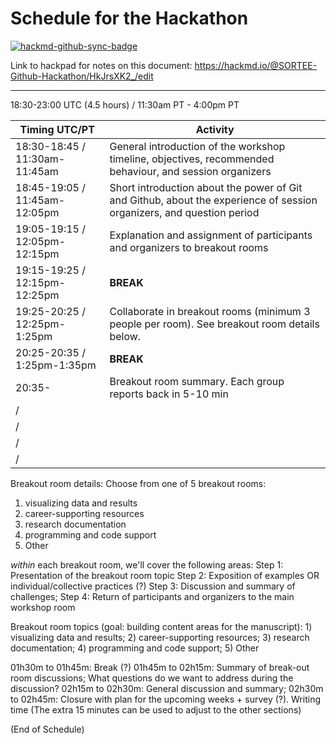 # Schedule for the Hackathon

[![hackmd-github-sync-badge](https://hackmd.io/FOu6L9mUTeWfhtQJRCbz4g/badge)](https://hackmd.io/FOu6L9mUTeWfhtQJRCbz4g)


Link to hackpad for notes on this document: https://hackmd.io/@SORTEE-Github-Hackathon/HkJrsXK2_/edit


---

18:30-23:00 UTC (4.5 hours) / 11:30am PT - 4:00pm PT

| Timing UTC/PT | Activity |
| ----------- | --------------------------------------------------------------------------------------------------------------------- |
| 18:30-18:45 / 11:30am-11:45am | General introduction of the workshop timeline, objectives, recommended behaviour, and session organizers              |
| 18:45-19:05 / 11:45am-12:05pm | Short introduction about the power of Git and Github, about the experience of session organizers, and question period |
| 19:05-19:15 / 12:05pm-12:15pm | Explanation and assignment of participants and organizers to breakout rooms|
|19:15-19:25 / 12:15pm-12:25pm| **BREAK** |
|19:25-20:25 / 12:25pm-1:25pm | Collaborate in breakout rooms (minimum 3 people per room). See breakout room details below.
|20:25-20:35 / 1:25pm-1:35pm| **BREAK**|
|20:35-             | Breakout room summary. Each group reports back in 5-10 min|
|  /            |                                                                                                                       |
|   /          |                                                                                                                       |
|    /         |                                                                                                                       |
|     /        |                                                                                                                       |

Breakout room details:
Choose from one of 5 breakout rooms:
1) visualizing data and results
2) career-supporting resources
3) research documentation
4) programming and code support
5) Other

*within* each breakout room, we'll cover the following areas:
Step 1: Presentation of the breakout room topic
Step 2: Exposition of examples OR individual/collective practices (?)
Step 3: Discussion and summary of challenges;
Step 4: Return of participants and organizers to the main workshop room


Breakout room topics (goal: building content areas for the manuscript): 1) visualizing data and results; 2) career-supporting resources; 3) research documentation; 4) programming and code support; 5) Other
	 
01h30m to 01h45m: Break (?)
01h45m to 02h15m: Summary of break-out room discussions;
What questions do we want to address during the discussion?
02h15m to 02h30m: General discussion and summary;
02h30m to 02h45m: Closure with plan for the upcoming weeks + survey (?).
Writing time
(The extra 15 minutes can be used to adjust to the other sections)

(End of Schedule)
